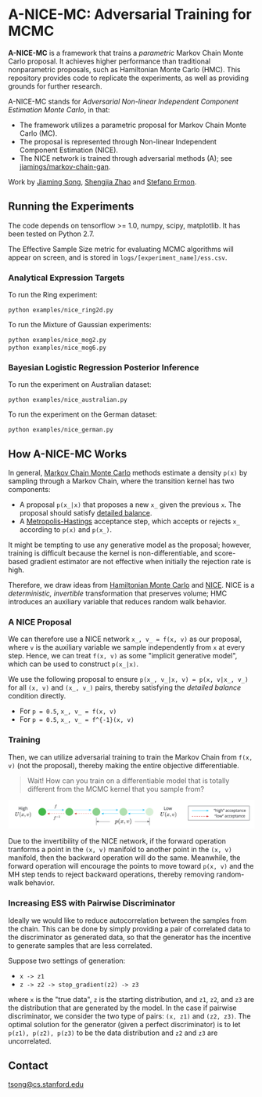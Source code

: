 # A-NICE-MC: Adversarial Training for MCMC

**A-NICE-MC** is a framework that trains a *parametric* Markov Chain Monte Carlo proposal.
It achieves higher performance than traditional nonparametric proposals, such as Hamiltonian Monte Carlo (HMC). 
This repository provides code to replicate the experiments, as well as providing grounds for further research.

A-NICE-MC stands for *Adversarial Non-linear Independent Component Estimation Monte Carlo*, in that:
- The framework utilizes a parametric proposal for Markov Chain Monte Carlo (MC).
- The proposal is represented through Non-linear Independent Component Estimation (NICE).
- The NICE network is trained through adversarial methods (A); see [jiamings/markov-chain-gan](https://github.com/jiamings/markov-chain-gan).

Work by [Jiaming Song](tsong.me), [Shengjia Zhao](szhao.me) and [Stefano Ermon](cs.stanford.edu/~ermon).

## Running the Experiments
The code depends on tensorflow >= 1.0, numpy, scipy, matplotlib.
It has been tested on Python 2.7.

The Effective Sample Size metric for evaluating MCMC algorithms will appear on screen, and is stored in `logs/[experiment_name]/ess.csv`.

### Analytical Expression Targets

To run the Ring experiment:
```
python examples/nice_ring2d.py
```

To run the Mixture of Gaussian experiments:
```
python examples/nice_mog2.py
python examples/nice_mog6.py
```

### Bayesian Logistic Regression Posterior Inference

To run the experiment on Australian dataset:
```
python examples/nice_australian.py
```

To run the experiment on the German dataset:
```
python examples/nice_german.py
```

## How A-NICE-MC Works
In general, [Markov Chain Monte Carlo](https://en.wikipedia.org/wiki/Markov_chain_Monte_Carlo) methods estimate a density `p(x)` by sampling through a Markov Chain, where the transition kernel has two components:
- A proposal `p(x_|x)` that proposes a new `x_` given the previous `x`. The proposal should satisfy [detailed balance](https://en.wikipedia.org/wiki/Detailed_balance).
- A [Metropolis-Hastings](https://en.wikipedia.org/wiki/Metropolis%E2%80%93Hastings_algorithm) acceptance step, which accepts or rejects `x_` according to `p(x)` and `p(x_)`.

It might be tempting to use any generative model as the proposal; however, training is difficult because the kernel is non-differentiable, and score-based gradient estimator
are not effective when initially the rejection rate is high.

Therefore, we draw ideas from [Hamiltonian Monte Carlo](https://arxiv.org/pdf/1206.1901.pdf) and [NICE](https://arxiv.org/abs/1410.8516).
NICE is a *deterministic, invertible* transformation that preserves volume; HMC introduces an auxiliary variable that reduces random walk behavior.

### A NICE Proposal

We can therefore use a NICE network `x_, v_ = f(x, v)` as our proposal, where `v` is the auxiliary variable we sample independently from `x` at every step.
Hence, we can treat `f(x, v)` as some "implicit generative model", which can be used to construct `p(x_|x)`.

We use the following proposal to ensure `p(x_, v_|x, v) = p(x, v|x_, v_)` for all `(x, v)` and `(x_, v_)` pairs,
thereby satisfying the *detailed balance* condition directly.
- For `p = 0.5`, `x_, v_ = f(x, v)`
- For `p = 0.5`, `x_, v_ = f^{-1}(x, v)`

### Training

Then, we can utilize adversarial training to train the Markov Chain from `f(x, v)` (not the proposal), 
thereby making the entire objective differentiable.

> Wait! How can you train on a differentiable model that is totally different from the MCMC kernel that you sample from?

![](figs/nice_xv.png)

Due to the invertibility of the NICE network, if the forward operation tranforms a point in the `(x, v)` manifold to another point in the `(x, v)` manifold, then the backward operation will do the same. Meanwhile, the forward operation will encourage the points to move toward `p(x, v)` and the MH step tends to reject backward operations, thereby removing random-walk behavior.

### Increasing ESS with Pairwise Discriminator

Ideally we would like to reduce autocorrelation between the samples from the chain. 
This can be done by simply providing a pair of correlated data to the discriminator as generated data, so that the generator has the incentive to generate samples that are less correlated.

Suppose two settings of generation:

- `x -> z1`
- `z -> z2 -> stop_gradient(z2) -> z3`

where `x` is the "true data", `z` is the starting distribution, and `z1`, `z2`, and `z3` are the distribution that are generated by the model. In the case if pairwise discriminator, we consider the two type of pairs: `(x, z1)` and `(z2, z3)`. The optimal solution for the generator (given a perfect discriminator) is to let `p(z1), p(z2), p(z3)` to be the data distribution and `z2` and `z3` are uncorrelated.

## Contact
[tsong@cs.stanford.edu](mailto:tsong@cs.stanford.edu)
